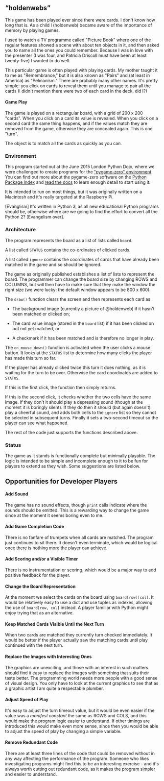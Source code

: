 ## “holdenwebs”

This game has been played ever since there were cards.
I don't know how long that is.
As a child I (holdenweb) became aware of the importance of
memory by playing games.

I used to watch a TV programme called "Picture Book" where
one of the regular features showed a scene with about ten objects
in it, and then asked you to name all the ones you could remember.
Because I was in love with the presenter (I was four, and Patricia
Driscoll must have been at least twenty-five) I wanted to do well.

This particular game is often played with playing cards.
My mother taught it to me as "Remembrance," but it
is also known as "Pairs" and (at least in America) as "Pelmanism."
There are probably many other names.
It's pretty simple: you click on cards to reveal them until you
manage to pair all the cards (I didn't mention there were two of
each card in the deck, did I?)

#### Game Play

The game is played on a rectangular board, with a grid of 200 x 200
"cards". When you click on a card its value is revealed. When you
click on a second card the same thing happens, and if the values
match they are removed from the game, otherwise they are concealed
again. This is one "turn".

The object is to match all the cards as quickly as you can.

### Environment

This program started out at the June 2015 London Python Dojo, where we were
challenged to create programs for the ["pygame-zero" environment](http://mauveweb.co.uk/posts/2015/05/pygame-zero.html). You can find out more
about the pygame-zero software  on the [Python Package Index](https://pypi.python.org/pypi/pgzero/) and
[read the docs](http://pygame-zero.readthedocs.org/en/latest/)
to learn enough detail to start using it.

It is intended to run on most things, but it was originally
written on a Macintosh and it's really targeted at
the Raspberry Pi.

[Evanglism] It's written in Python 3, as all new educational
Python programs should be, otherwise where are we going to find the
effort to convert all the Python 2? [Evangelism over].

### Architecture

The program represents the board as a list of lists called `board`.

A list called `STATUS` contains the co-ordinates of clicked cards.

A list called `ignore` contains the coordinates of cards that have
already been matched in the game and so should be ignored.

The game as originally published establishes a list of lists
to represent the board. The programmer can change the board
size by changing ROWS and COLUMNS, but will then have to
make sure that they make the window the right size (we were
lucky: the default window appears to be 800 x 600).

The `draw()` function clears the screen and then represents each
card as

 * The background image (currently a picture of @holdenweb)
   if it hasn't been matched or clicked on;

 * The card value image (stored in the `board` list) if it has
   been clicked on but not yet matched, or

 * A checkmark if it has been matched and is therefore no longer
   in play.

The `on_mouse_down()` function is activated when the user clicks
a mouse button. It looks at the `STATUS` list to determine
how many clicks the player has made this turn so far.

If the player has already clicked twice this turn it does nothing,
as it is waiting for the turn to be over. Otherwise the card
coordinates are added to `STATUS`.

If this is the first click, the function then simply returns.

If this is the second click, it checks whether the two cells have the
same image. If they don't it should play a depressing sound (though at
the moment it is boringly silent). If they do then it should (but again
doesn't) play a cheerful sound, and adds both cells to the `ignore` list
so they cannot be selected in subsequent turns. Finally it sets a
two-second timeout so the player can see what happened.

The rest of the code just supports the functions described above.

### Status

The game as it stands is functionally complete but minimally playable.
The logic is intended to be simple and incomplete enough to it to
be fun for players to extend as they wish.
Some suggestions are listed below.

## Opportunities for Developer Players

#### Add Sound
The game has no sound effects, though `print` calls indicate where
the sounds should be emitted. This is a rewarding way to change the
game since at the moment it seems boring even to me.

#### Add Game Completion Code
There is no fanfare of trumpets when all cards are matched.
The program just continues to sit there.
It doesn't even terminate, which would be logical once there
is nothing more the player can achieve.

#### Add Scoring and/or a Visible Timer
There is no instrumentation or scoring, which would be a major
way to add positive feedback for the player.

#### Change the Board Representation
At the moment we select the cards on the board using `board[row][col]`.
It would be relatively easy to use a dict and use tuples as
indexes, allowing the use of `board[row, col]` instead.
A player familiar with Python might enjoy trying that as an
alternative.

#### Keep Matched Cards Visible Until the Next Turn
When two cards are matched they currently turn checked immediately.
It would be better if the player actually saw the matching cards
until play continued with the next turn.

#### Replace the Images with Interesting Ones
The graphics are unexciting, and those with an interest in such matters
should find it easy to replace the images with something that suits their
taste better. The programming world needs more people with a good sense
of visual design. You only have to look at the current graphics to see
that as a graphic artist I am quite a respectable plumber.

#### Adjust Speed of Play
It's easy to adjust the turn timeout value, but it would be even easier
if the value was a _manifest constant_ the same as ROWS and COLS, and
this would make the program logic easier to understand. If other timings
are introduced this would make even more sense, since then you would be
able to adjust the speed of play by changing a simple variable.

#### Remove Redundant Code
There are at least three lines of the code that could be removed
without in any way affecting the performance of the program.
Someone who likes investigating programs might find this to be an
interesting exercise - and it's always worth cutting out redundant
code, as it makes the program simpler and easier to understand.

